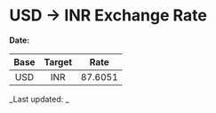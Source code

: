 # USD → INR Exchange Rate

**Date:** 

| Base | Target | Rate  |
|:----:|:------:|:-----:|
| USD  | INR    | 87.6051 |

_Last updated: _